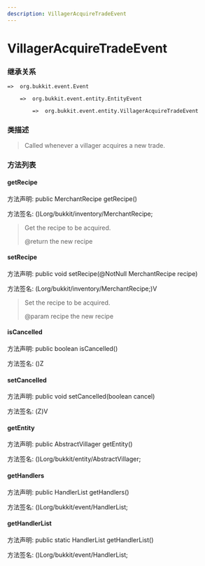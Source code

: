 ```yaml
---
description: VillagerAcquireTradeEvent
---
```


# VillagerAcquireTradeEvent

### 继承关系

    =>  org.bukkit.event.Event

        =>  org.bukkit.event.entity.EntityEvent

            =>  org.bukkit.event.entity.VillagerAcquireTradeEvent

### 类描述

> Called whenever a villager acquires a new trade.

### 方法列表

#### getRecipe

方法声明: public MerchantRecipe getRecipe()

方法签名: ()Lorg/bukkit/inventory/MerchantRecipe;

> Get the recipe to be acquired.
>
> @return the new recipe

#### setRecipe

方法声明: public void setRecipe(@NotNull MerchantRecipe recipe)

方法签名: (Lorg/bukkit/inventory/MerchantRecipe;)V

> Set the recipe to be acquired.
>
> @param recipe the new recipe

#### isCancelled

方法声明: public boolean isCancelled()

方法签名: ()Z

#### setCancelled

方法声明: public void setCancelled(boolean cancel)

方法签名: (Z)V

#### getEntity

方法声明: public AbstractVillager getEntity()

方法签名: ()Lorg/bukkit/entity/AbstractVillager;

#### getHandlers

方法声明: public HandlerList getHandlers()

方法签名: ()Lorg/bukkit/event/HandlerList;

#### getHandlerList

方法声明: public static HandlerList getHandlerList()

方法签名: ()Lorg/bukkit/event/HandlerList;